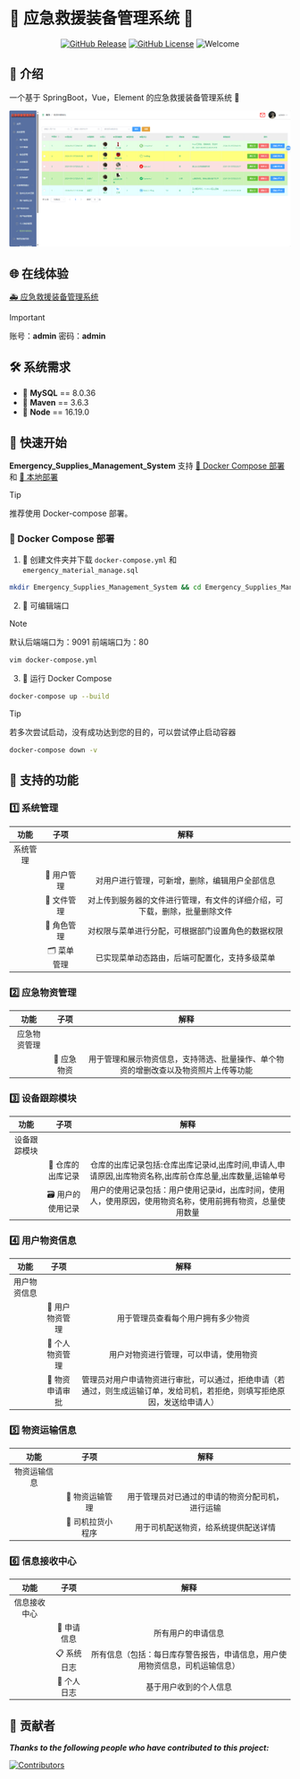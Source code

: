 # 🚨 应急救援装备管理系统 🚒

<div align="center">

[![GitHub Release](https://img.shields.io/github/v/release/Ashesttt/Emergency_Supplies_Management_System)](https://img.shields.io/github/v/release/Ashesttt/Emergency_Supplies_Management_System)
[![GitHub License](https://img.shields.io/github/license/Ashesttt/Emergency_Supplies_Management_System)](https://img.shields.io/github/license/Ashesttt/Emergency_Supplies_Management_System)
![Welcome](https://img.shields.io/badge/contributions-welcome-brightgreen.svg?style=flat)

</div>

## 📖 介绍

一个基于 SpringBoot，Vue，Element 的应急救援装备管理系统 🧰

![show_emergency_system](https://github.com/Ashesttt/Ashesttt.github.io/blob/main/images/show_emergency_system.png?raw=true)

## 🌐 在线体验

[🚑 应急救援装备管理系统](http://47.92.99.199)
> [!IMPORTANT]
> 账号：**admin** 
> 密码：**admin**

## 🛠️ 系统需求

- 🐬 **MySQL** == 8.0.36
- 🧰 **Maven** == 3.6.3
- 🌳 **Node** == 16.19.0

## 🚀 快速开始

**Emergency_Supplies_Management_System** 支持  [🐳 Docker Compose 部署](#docker-compose-部署) 和 [📄 本地部署](./docs/development.md#本地部署)

> [!TIP]
> 推荐使用 Docker-compose 部署。

### 🐳 Docker Compose 部署 

1. 📂 创建文件夹并下载 `docker-compose.yml` 和 `emergency_material_manage.sql`

```bash
mkdir Emergency_Supplies_Management_System && cd Emergency_Supplies_Management_System && curl -O https://cdn.jsdelivr.net/gh/Ashesttt/Emergency_Supplies_Management_System@Emergency_Material_Manage_System/docker-compose.yml -O https://cdn.jsdelivr.net/gh/Ashesttt/Emergency_Supplies_Management_System@Emergency_Material_Manage_System/emergency_material_manage.sql
```

2. 📝 可编辑端口

> [!NOTE]
> 默认后端端口为：9091
> 前端端口为：80

```bash
vim docker-compose.yml
```

3. 🏃 运行 Docker Compose

```bash
docker-compose up --build
```
> [!TIP]
> 若多次尝试启动，没有成功达到您的目的，可以尝试停止启动容器

```bash
docker-compose down -v
```

## 🧩 支持的功能

### 1️⃣ 系统管理

|   功能   |    子项    |                             解释                             |
| :------: | :--------: | :----------------------------------------------------------: |
| 系统管理 |            |                                                              |
|          | 👤 用户管理 |        对用户进行管理，可新增，删除，编辑用户全部信息        |
|          | 📂 文件管理 | 对上传到服务器的文件进行管理，有文件的详细介绍，可下载，删除，批量删除文件 |
|          | 🔐 角色管理 |      对权限与菜单进行分配，可根据部门设置角色的数据权限      |
|          | 🗂️ 菜单管理 |        已实现菜单动态路由，后端可配置化，支持多级菜单        |

### 2️⃣ 应急物资管理

|     功能     |    子项    |                             解释                             |
| :----------: | :--------: | :----------------------------------------------------------: |
| 应急物资管理 |            |                                                              |
|              | 🚚 应急物资 | 用于管理和展示物资信息，支持筛选、批量操作、单个物资的增删改查以及物资照片上传等功能 |

### 3️⃣ 设备跟踪模块

|     功能     |       子项       |                             解释                             |
| :----------: | :--------------: | :----------------------------------------------------------: |
| 设备跟踪模块 |                  |                                                              |
|              | 📝 仓库的出库记录 | 仓库的出库记录包括:仓库出库记录id,出库时间,申请人,申请原因,出库物资名称,出库前仓库总量,出库数量,运输单号 |
|              | 🗃️ 用户的使用记录 | 用户的使用记录包括：用户使用记录id，出库时间，使用人，使用原因，使用物资名称，使用前拥有物资，总量使用数量 |

### 4️⃣ 用户物资信息

|     功能     |      子项      |                             解释                             |
| :----------: | :------------: | :----------------------------------------------------------: |
| 用户物资信息 |                |                                                              |
|              | 👥 用户物资管理 |              用于管理员查看每个用户拥有多少物资              |
|              | 🔧 个人物资管理 |            用户对物资进行管理，可以申请，使用物资            |
|              | 📝 物资申请审批 | 管理员对用户申请物资进行审批，可以通过，拒绝申请（若通过，则生成运输订单，发给司机，若拒绝，则填写拒绝原因，发送给申请人） |

### 5️⃣ 物资运输信息

|     功能     |       子项       |                       解释                       |
| :----------: | :--------------: | :----------------------------------------------: |
| 物资运输信息 |                  |                                                  |
|              |  🚚 物资运输管理  | 用于管理员对已通过的申请的物资分配司机，进行运输 |
|              | 🚛 司机拉货小程序 |       用于司机配送物资，给系统提供配送详情       |

### 6️⃣ 信息接收中心

|     功能     |    子项    |                             解释                             |
| :----------: | :--------: | :----------------------------------------------------------: |
| 信息接收中心 |            |                                                              |
|              | 📨 申请信息 |                      所有用户的申请信息                      |
|              | 📋 系统日志 | 所有信息（包括：每日库存警告报告，申请信息，用户使用物资信息，司机运输信息） |
|              | 📄 个人日志 |                    基于用户收到的个人信息                    |

## 🤝 贡献者

***Thanks to the following people who have contributed to this project:***

[![Contributors](https://contrib.rocks/image?repo=Ashesttt/Emergency_Supplies_Management_System)](https://github.com/Ashesttt/Emergency_Supplies_Management_System/graphs/contributors)